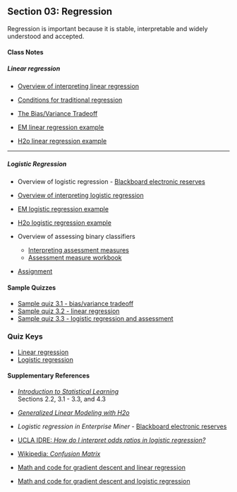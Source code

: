 ## Section 03: Regression

Regression is important because it is stable, interpretable and widely understood and accepted.

#### Class Notes

##### Linear regression

* [Overview of interpreting linear regression](notes/interpreting_regression.pdf)

* [Conditions for traditional regression](notes/conditions_for_linear_regression.pdf)

* [The Bias/Variance Tradeoff](notes/bias_variance.pdf)

* [EM linear regression example](xml/03_linear_regression.xml)

* [H2o linear regression example](src/py_part_3_penalized_linear_regression.ipynb)

***

##### Logistic Regression

* Overview of logistic regression - [Blackboard electronic reserves](https://blackboard.gwu.edu)

* [Overview of interpreting logistic regression](notes/interpreting_logisitic_regression.pdf)

* [EM logistic regression example](xml/03_logistic_regression.xml)

* [H2o logistic regression example](src/py_part_3_penalized_logistic_regression.ipynb)

* Overview of assessing binary classifiers
  * [Interpreting assessment measures](notes/interpreting_assessment_measures.pdf)
  * [Assessment measure workbook](xlsx/assessment_workbook.xlsx)

* [Assignment](assignment/assignment_2.pdf)

#### Sample Quizzes
* [Sample quiz 3.1 - bias/variance tradeoff](quiz/sample/quiz_3.1.pdf)
* [Sample quiz 3.2 - linear regression](quiz/sample/quiz_3.2.pdf)
* [Sample quiz 3.3 - logistic regression and assessment](quiz/sample/quiz_3.3.pdf)

### Quiz Keys

* [Linear regression](quiz/key/quiz_3.1_key.pdf)
* [Logistic regression](quiz/key/quiz_3.2_key.pdf)

#### Supplementary References
* [*Introduction to Statistical Learning*](http://www-bcf.usc.edu/~gareth/ISL/ISLR%20Fourth%20Printing.pdf)</br>
Sections 2.2, 3.1 - 3.3, and 4.3

* [*Generalized Linear Modeling with H2o*](http://h2o-release.s3.amazonaws.com/h2o/rel-tverberg/4/docs-website/h2o-docs/booklets/GLMBooklet.pdf)

* *Logistic regression in Enterprise Miner* - [Blackboard electronic reserves](https://blackboard.gwu.edu)

* [UCLA IDRE: *How do I interpret odds ratios in logistic regression?*](http://www.ats.ucla.edu/stat/mult_pkg/faq/general/odds_ratio.htm)

* [Wikipedia: *Confusion Matrix*](https://en.wikipedia.org/wiki/Confusion_matrix)

* [Math and code for gradient descent and linear regression](http://tillbergmann.com/blog/python-gradient-descent.html)

* [Math and code for gradient descent and logistic regression](http://aimotion.blogspot.com/2011/11/machine-learning-with-python-logistic.html)
